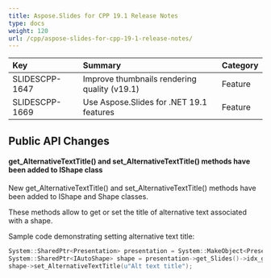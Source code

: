 ```yaml
---
title: Aspose.Slides for CPP 19.1 Release Notes
type: docs
weight: 120
url: /cpp/aspose-slides-for-cpp-19-1-release-notes/
---
```


|**Key**|**Summary**|**Category**|
| :- | :- | :- |
|SLIDESCPP-1647|Improve thumbnails rendering quality (v19.1)|Feature|
|SLIDESCPP-1669|Use Aspose.Slides for .NET 19.1 features|Feature|
## **Public API Changes**

#### **get_AlternativeTextTitle() and set_AlternativeTextTitle() methods have been added to IShape class**
New get_AlternativeTextTitle() and set_AlternativeTextTitle() methods have been added to IShape and Shape classes.

These methods allow to get or set the title of alternative text associated with a shape.

Sample code demonstrating setting alternative text title:

``` cpp
System::SharedPtr<Presentation> presentation = System::MakeObject<Presentation>();
System::SharedPtr<IAutoShape> shape = presentation->get_Slides()->idx_get(0)->get_Shapes()->AddAutoShape(Aspose::Slides::ShapeType::Rectangle, 100, 50, 300, 150);
shape->set_AlternativeTextTitle(u"Alt text title");
```




